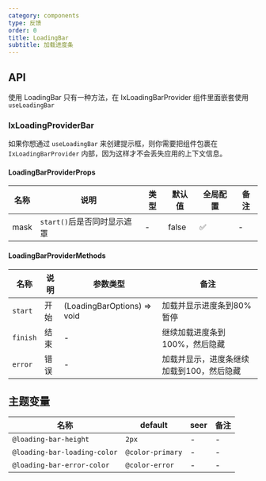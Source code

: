 ```yaml
---
category: components
type: 反馈
order: 0
title: LoadingBar
subtitle: 加载进度条
---
```


## API

使用 LoadingBar 只有一种方法，在 IxLoadingBarProvider 组件里面嵌套使用 `useLoadingBar`

### IxLoadingProviderBar

如果你想通过 `useLoadingBar` 来创建提示框，则你需要把组件包裹在 `IxLoadingBarProvider` 内部，因为这样才不会丢失应用的上下文信息。

#### LoadingBarProviderProps

| 名称 | 说明 | 类型  | 默认值 | 全局配置 | 备注 |
| --- | --- | --- | --- | --- | --- |
| mask | `start()`后是否同时显示遮罩 | - | false | ✅ | - |

#### LoadingBarProviderMethods

| 名称 | 说明 | 参数类型 | 备注 |
| --- | --- | --- | --- |
| `start` | 开始  | (LoadingBarOptions) => void | 加载并显示进度条到80%暂停 |
| `finish` | 结束 | - | 继续加载进度条到100%，然后隐藏 |
| `error` | 错误 | - | 加载并显示，进度条继续加载到100，然后隐藏 |

<!--- insert less variable begin  --->
## 主题变量

| 名称 | default | seer | 备注 |
| --- | --- | --- | --- |
|`@loading-bar-height` | `2px` | - | - |
|`@loading-bar-loading-color` | `@color-primary` | - | - |
|`@loading-bar-error-color` | `@color-error`| - | - |

<!--- insert less variable end  --->
